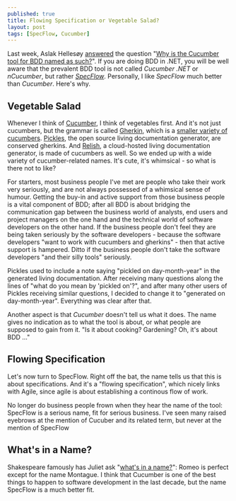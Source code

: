 ```yaml
---
published: true
title: Flowing Specification or Vegetable Salad?
layout: post
tags: [SpecFlow, Cucumber]
---
```

Last week, Aslak Hellesøy [answered](https://www.quora.com/Cucumber-BDD-framework/Why-is-the-Cucumber-tool-for-BDD-named-as-such/answer/Aslak-Hellesøy) the question "[Why is the Cucumber tool for BDD named as such?](https://www.quora.com/Cucumber-BDD-framework/Why-is-the-Cucumber-tool-for-BDD-named-as-such/answer/Aslak-Hellesøy)". If you are doing BDD in .NET, you will be well aware that the prevalent BDD tool is not called *Cucumber .NET* or *nCucumber*, but rather *[SpecFlow](http://www.specflow.org)*. Personally, I like *SpecFlow* much better than *Cucumber*. Here's why.

<!--more-->

## Vegetable Salad

Whenever I think of [Cucumber](https://cucumber.io/), I think of vegetables first. And it's not just cucumbers, but the grammar is called [Gherkin](https://github.com/cucumber/cucumber/wiki/Gherkin), which is a [smaller variety of cucumbers](https://en.wikipedia.org/wiki/Pickled_cucumber#Gherkin). [Pickles](http://www.picklesdoc.com/), the open source living documentation generator, are conserved gherkins. And [Relish](https://relishapp.com/), a cloud-hosted living documentation generator, is made of cucumbers as well. So we ended up with a wide variety of cucumber-related names. It's cute, it's whimsical - so what is there not to like?

For starters, most business people I've met are people who take their work very seriously, and are not always possessed of a whimsical sense of humour. Getting the buy-in and active support from those business people is a vital component of BDD; after all BDD is about bridging the communication gap between the business world of analysts, end users and project managers on the one hand and the technical world of software developers on the other hand. If the business people don't feel they are being taken seriously by the software developers - because the software developers "want to work with cucumbers and gherkins" - then that active support is hampered. Ditto if the business people don't take the software developers "and their silly tools" seriously.

Pickles used to include a note saying "pickled on day-month-year" in the generated living documentation. After receiving many questions along the lines of "what do you mean by 'pickled on'?", and after many other users of Pickles receiving similar questions, I decided to change it to "generated on day-month-year". Everything was clear after that.

Another aspect is that *Cucumber* doesn't tell us what it does. The name gives no indication as to what the tool is about, or what people are supposed to gain from it. "Is it about cooking? Gardening? Oh, it's about BDD ..."

## Flowing Specification

Let's now turn to SpecFlow. Right off the bat, the name tells us that this is about specifications. And it's a "flowing specification", which nicely links with Agile, since agile is about establishing a continous flow of work.

No longer do business people frown when they hear the name of the tool: SpecFlow is a serious name, fit for serious business. I've seen many raised eyebrows at the mention of Cucuber and its related term, but never at the mention of SpecFlow

## What's in a Name?

Shakespeare famously has Juliet ask "[what's in a name?](https://en.wikipedia.org/wiki/A_rose_by_any_other_name_would_smell_as_sweet)": Romeo is perfect except for the name Montague. I think that Cucumber is one of the best things to happen to software development in the last decade, but the name SpecFlow is a much better fit.
